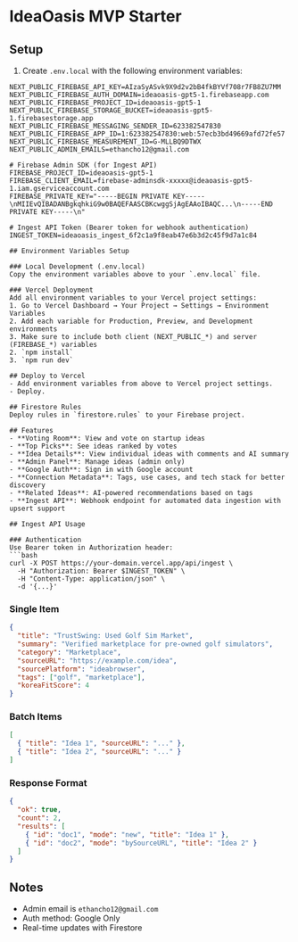 # IdeaOasis MVP Starter

## Setup
1. Create `.env.local` with the following environment variables:
```
NEXT_PUBLIC_FIREBASE_API_KEY=AIzaSyASvk9X9d2v2bB4fkBYVf708r7FB8ZU7MM
NEXT_PUBLIC_FIREBASE_AUTH_DOMAIN=ideaoasis-gpt5-1.firebaseapp.com
NEXT_PUBLIC_FIREBASE_PROJECT_ID=ideaoasis-gpt5-1
NEXT_PUBLIC_FIREBASE_STORAGE_BUCKET=ideaoasis-gpt5-1.firebasestorage.app
NEXT_PUBLIC_FIREBASE_MESSAGING_SENDER_ID=623382547830
NEXT_PUBLIC_FIREBASE_APP_ID=1:623382547830:web:57ecb3bd49669afd72fe57
NEXT_PUBLIC_FIREBASE_MEASUREMENT_ID=G-MLLBQ9DTWX
NEXT_PUBLIC_ADMIN_EMAILS=ethancho12@gmail.com

# Firebase Admin SDK (for Ingest API)
FIREBASE_PROJECT_ID=ideaoasis-gpt5-1
FIREBASE_CLIENT_EMAIL=firebase-adminsdk-xxxxx@ideaoasis-gpt5-1.iam.gserviceaccount.com
FIREBASE_PRIVATE_KEY="-----BEGIN PRIVATE KEY-----\nMIIEvQIBADANBgkqhkiG9w0BAQEFAASCBKcwggSjAgEAAoIBAQC...\n-----END PRIVATE KEY-----\n"

# Ingest API Token (Bearer token for webhook authentication)
INGEST_TOKEN=ideaoasis_ingest_6f2c1a9f8eab47e6b3d2c45f9d7a1c84

## Environment Variables Setup

### Local Development (.env.local)
Copy the environment variables above to your `.env.local` file.

### Vercel Deployment
Add all environment variables to your Vercel project settings:
1. Go to Vercel Dashboard → Your Project → Settings → Environment Variables
2. Add each variable for Production, Preview, and Development environments
3. Make sure to include both client (NEXT_PUBLIC_*) and server (FIREBASE_*) variables
2. `npm install`
3. `npm run dev`

## Deploy to Vercel
- Add environment variables from above to Vercel project settings.
- Deploy.

## Firestore Rules
Deploy rules in `firestore.rules` to your Firebase project.

## Features
- **Voting Room**: View and vote on startup ideas
- **Top Picks**: See ideas ranked by votes
- **Idea Details**: View individual ideas with comments and AI summary
- **Admin Panel**: Manage ideas (admin only)
- **Google Auth**: Sign in with Google account
- **Connection Metadata**: Tags, use cases, and tech stack for better discovery
- **Related Ideas**: AI-powered recommendations based on tags
- **Ingest API**: Webhook endpoint for automated data ingestion with upsert support

## Ingest API Usage

### Authentication
Use Bearer token in Authorization header:
```bash
curl -X POST https://your-domain.vercel.app/api/ingest \
  -H "Authorization: Bearer $INGEST_TOKEN" \
  -H "Content-Type: application/json" \
  -d '{...}'
```

### Single Item
```json
{
  "title": "TrustSwing: Used Golf Sim Market",
  "summary": "Verified marketplace for pre-owned golf simulators",
  "category": "Marketplace",
  "sourceURL": "https://example.com/idea",
  "sourcePlatform": "ideabrowser",
  "tags": ["golf", "marketplace"],
  "koreaFitScore": 4
}
```

### Batch Items
```json
[
  { "title": "Idea 1", "sourceURL": "..." },
  { "title": "Idea 2", "sourceURL": "..." }
]
```

### Response Format
```json
{
  "ok": true,
  "count": 2,
  "results": [
    { "id": "doc1", "mode": "new", "title": "Idea 1" },
    { "id": "doc2", "mode": "bySourceURL", "title": "Idea 2" }
  ]
}
```

## Notes
- Admin email is `ethancho12@gmail.com`
- Auth method: Google Only
- Real-time updates with Firestore
